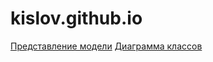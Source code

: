 # kislov.github.io

[Представление модели](https://github.com/mkisslov/kislov.github.io/blob/master/6_%D0%B2%D0%BE%D0%BF%D1%80%D0%BE%D1%81%D0%BE%D0%B2.png)
[Диаграмма классов](https://github.com/mkisslov/kislov.github.io/blob/master/%D0%BA%D0%BE%D1%80%D1%82%D0%B8%D0%BD%D0%BA%D0%B0.png)
